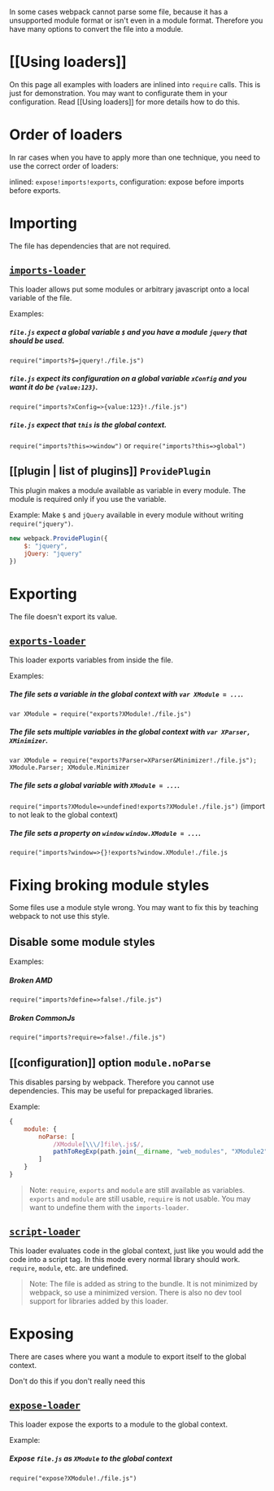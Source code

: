 In some cases webpack cannot parse some file, because it has a unsupported module format or isn't even in a module format. Therefore you have many options to convert the file into a module.

# [[Using loaders]]

On this page all examples with loaders are inlined into `require` calls. This is just for demonstration. You may want to configurate them in your configuration. Read [[Using loaders]] for more details how to do this.

# Order of loaders

In rar cases when you have to apply more than one technique, you need to use the correct order of loaders:

inlined: `expose!imports!exports`, configuration: expose before imports before exports.

# Importing

The file has dependencies that are not required.

## [`imports-loader`](https://github.com/webpack/imports-loader)

This loader allows put some modules or arbitrary javascript onto a local variable of the file.

Examples: 

##### `file.js` expect a global variable `$` and you have a module `jquery` that should be used.

`require("imports?$=jquery!./file.js")`

##### `file.js` expect its configuration on a global variable `xConfig` and you want it do be `{value:123}`.

`require("imports?xConfig=>{value:123}!./file.js")`

##### `file.js` expect that `this` is the global context.

`require("imports?this=>window")` or `require("imports?this=>global")`

## [[plugin | list of plugins]] `ProvidePlugin`

This plugin makes a module available as variable in every module. The module is required only if you use the variable.

Example: Make `$` and `jQuery` available in every module without writing `require("jquery")`.

``` javascript
new webpack.ProvidePlugin({
	$: "jquery",
	jQuery: "jquery"
})
```



# Exporting

The file doesn't export its value.

## [`exports-loader`](https://github.com/webpack/exports-loader)

This loader exports variables from inside the file.

Examples:

##### The file sets a variable in the global context with `var XModule = ...`.

`var XModule = require("exports?XModule!./file.js")`

##### The file sets multiple variables in the global context with `var XParser, XMinimizer`.

`var XModule = require("exports?Parser=XParser&Minimizer!./file.js"); XModule.Parser; XModule.Minimizer`

##### The file sets a global variable with `XModule = ...`.

`require("imports?XModule=>undefined!exports?XModule!./file.js")` (import to not leak to the global context)

##### The file sets a property on `window` `window.XModule = ...`.

`require("imports?window=>{}!exports?window.XModule!./file.js`




# Fixing broking module styles

Some files use a module style wrong. You may want to fix this by teaching webpack to not use this style.

## Disable some module styles

Examples:

##### Broken AMD

`require("imports?define=>false!./file.js")`

##### Broken CommonJs

`require("imports?require=>false!./file.js")`

## [[configuration]] option `module.noParse`

This disables parsing by webpack. Therefore you cannot use dependencies. This may be useful for prepackaged libraries.

Example:

``` javascript
{
	module: {
		noParse: [
			/XModule[\\\/]file\.js$/,
			pathToRegExp(path.join(__dirname, "web_modules", "XModule2"))
		]
	}
}
```

> Note: `require`, `exports` and `module` are still available as variables. `exports` and `module` are still usable, `require` is not usable. You may want to undefine them with the `imports-loader`.

## [`script-loader`](https://github.com/webpack/script-loader)

This loader evaluates code in the global context, just like you would add the code into a script tag. In this mode every normal library should work. `require`, `module`, etc. are undefined.

> Note: The file is added as string to the bundle. It is not minimized by webpack, so use a minimized version. There is also no dev tool support for libraries added by this loader.




# Exposing

There are cases where you want a module to export itself to the global context.

Don't do this if you don't really need this

## [`expose-loader`](https://github.com/webpack/expose-loader)

This loader expose the exports to a module to the global context.

Example: 

##### Expose `file.js` as `XModule` to the global context

`require("expose?XModule!./file.js")`